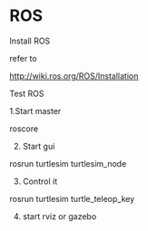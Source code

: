 # ROS

Install ROS 

refer to 

http://wiki.ros.org/ROS/Installation

Test ROS

1.Start master 


roscore


2. Start gui

rosrun turtlesim turtlesim_node

3. Control it 

rosrun turtlesim turtle_teleop_key

4. start rviz or gazebo



